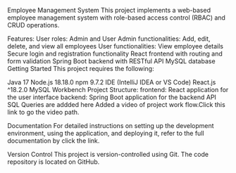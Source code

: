 Employee Management System
This project implements a web-based employee management system with role-based access control (RBAC) and CRUD operations.

Features:
User roles: Admin and User
Admin functionalities: Add, edit, delete, and view all employees
User functionalities: View employee details
Secure login and registration functionality
React frontend with routing and form validation
Spring Boot backend with RESTful API
MySQL database
Getting Started
This project requires the following:

Java 17
Node.js 18.18.0
npm 9.7.2
IDE (IntelliJ IDEA or VS Code)
React.js ^18.2.0
MySQL Workbench
Project Structure:
frontend: React application for the user interface
backend: Spring Boot application for the backend API
SQL Queries are addded here
Added a video of project work flow.Click this link to go the video path.

Documentation
For detailed instructions on setting up the development environment, using the application, and deploying it, refer to the full documentation by click the link.

Version Control
This project is version-controlled using Git. The code repository is located on GitHub.
